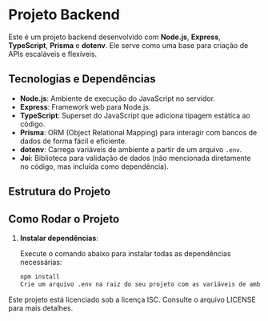 # Projeto Backend

Este é um projeto backend desenvolvido com **Node.js**, **Express**, **TypeScript**, **Prisma** e **dotenv**. Ele serve como uma base para criação de APIs escaláveis e flexíveis.

## Tecnologias e Dependências

- **Node.js**: Ambiente de execução do JavaScript no servidor.
- **Express**: Framework web para Node.js.
- **TypeScript**: Superset do JavaScript que adiciona tipagem estática ao código.
- **Prisma**: ORM (Object Relational Mapping) para interagir com bancos de dados de forma fácil e eficiente.
- **dotenv**: Carrega variáveis de ambiente a partir de um arquivo `.env`.
- **Joi**: Biblioteca para validação de dados (não mencionada diretamente no código, mas incluída como dependência).

## Estrutura do Projeto

## Como Rodar o Projeto

1. **Instalar dependências**:

   Execute o comando abaixo para instalar todas as dependências necessárias:

   ```bash
   npm install
   Crie um arquivo .env na raiz do seu projeto com as variáveis de ambiente necessárias, como a conexão com o banco de dados.
   ```

Este projeto está licenciado sob a licença ISC. Consulte o arquivo LICENSE para mais detalhes.
